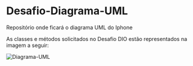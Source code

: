 # Desafio-Diagrama-UML
Repositório onde ficará o diagrama UML do Iphone

As classes e métodos solicitados no Desafio DIO estão representados na imagem a seguir:

![Diagrama-UML](https://github.com/user-attachments/assets/ce0cc410-b334-4220-966a-ee1a39497ee3)
